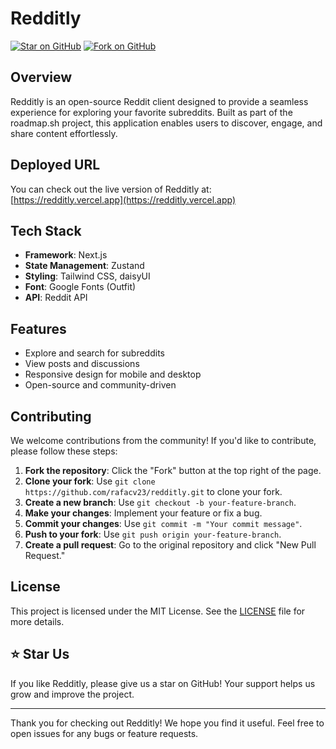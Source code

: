 # Redditly

[![Star on GitHub](https://img.shields.io/github/stars/rafacv23/redditly?style=social)](https://github.com/rafacv23/redditly) [![Fork on GitHub](https://img.shields.io/github/forks/rafacv23/redditly?style=social)](https://github.com/rafacv23/redditly/fork)

## Overview

Redditly is an open-source Reddit client designed to provide a seamless experience for exploring your favorite subreddits. Built as part of the roadmap.sh project, this application enables users to discover, engage, and share content effortlessly.

## Deployed URL

You can check out the live version of Redditly at: [https://redditly.vercel.app](https://redditly.vercel.app)

## Tech Stack

- **Framework**: Next.js
- **State Management**: Zustand
- **Styling**: Tailwind CSS, daisyUI
- **Font**: Google Fonts (Outfit)
- **API**: Reddit API

## Features

- Explore and search for subreddits
- View posts and discussions
- Responsive design for mobile and desktop
- Open-source and community-driven

## Contributing

We welcome contributions from the community! If you'd like to contribute, please follow these steps:

1. **Fork the repository**: Click the "Fork" button at the top right of the page.
2. **Clone your fork**: Use `git clone https://github.com/rafacv23/redditly.git` to clone your fork.
3. **Create a new branch**: Use `git checkout -b your-feature-branch`.
4. **Make your changes**: Implement your feature or fix a bug.
5. **Commit your changes**: Use `git commit -m "Your commit message"`.
6. **Push to your fork**: Use `git push origin your-feature-branch`.
7. **Create a pull request**: Go to the original repository and click "New Pull Request."

## License

This project is licensed under the MIT License. See the [LICENSE](LICENSE) file for more details.

## ⭐️ Star Us

If you like Redditly, please give us a star on GitHub! Your support helps us grow and improve the project.

---

Thank you for checking out Redditly! We hope you find it useful. Feel free to open issues for any bugs or feature requests.
